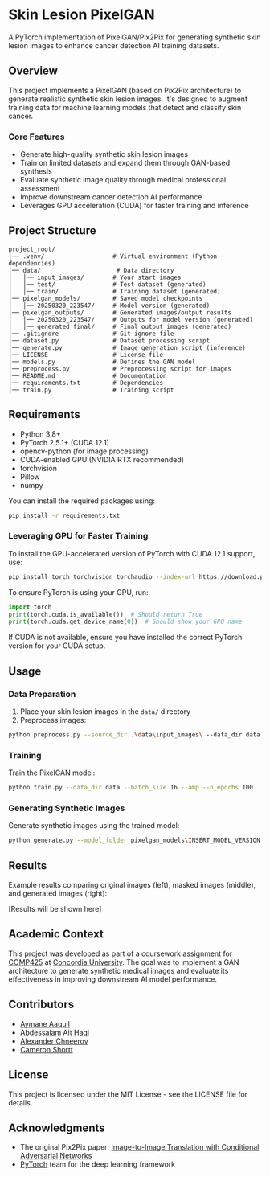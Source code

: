 # Skin Lesion PixelGAN

A PyTorch implementation of PixelGAN/Pix2Pix for generating synthetic skin lesion images to enhance cancer detection AI training datasets.

## Overview

This project implements a PixelGAN (based on Pix2Pix architecture) to generate realistic synthetic skin lesion images. It's designed to augment training data for machine learning models that detect and classify skin cancer.

### Core Features
- Generate high-quality synthetic skin lesion images
- Train on limited datasets and expand them through GAN-based synthesis
- Evaluate synthetic image quality through medical professional assessment
- Improve downstream cancer detection AI performance
- Leverages GPU acceleration (CUDA) for faster training and inference

## Project Structure

```
project_root/
│── .venv/                   # Virtual environment (Python dependencies)
│── data/                     # Data directory
│   │── input_images/        # Your start images
│   │── test/                # Test dataset (generated)
│   │── train/               # Training dataset (generated)
│── pixelgan_models/         # Saved model checkpoints
│   │── 20250320_223547/     # Model version (generated)
│── pixelgan_outputs/        # Generated images/output results
│   │── 20250320_223547/     # Outputs for model version (generated)
│   │── generated_final/     # Final output images (generated)
│── .gitignore               # Git ignore file
│── dataset.py               # Dataset processing script
│── generate.py              # Image generation script (inference)
│── LICENSE                  # License file
│── models.py                # Defines the GAN model
│── preprocess.py            # Preprocessing script for images
│── README.md                # Documentation
│── requirements.txt         # Dependencies
│── train.py                 # Training script
```

## Requirements

- Python 3.8+
- PyTorch 2.5.1+ (CUDA 12.1)
- opencv-python (for image processing)
- CUDA-enabled GPU (NVIDIA RTX recommended)
- torchvision
- Pillow
- numpy

You can install the required packages using:
```bash
pip install -r requirements.txt
```

### Leveraging GPU for Faster Training
To install the GPU-accelerated version of PyTorch with CUDA 12.1 support, use:

```bash
pip install torch torchvision torchaudio --index-url https://download.pytorch.org/whl/cu121
```

To ensure PyTorch is using your GPU, run:
```python
import torch
print(torch.cuda.is_available())  # Should return True
print(torch.cuda.get_device_name(0))  # Should show your GPU name
```
If CUDA is not available, ensure you have installed the correct PyTorch version for your CUDA setup.

## Usage

### Data Preparation

1. Place your skin lesion images in the `data/` directory
2. Preprocess images:
```bash
python preprocess.py --source_dir .\data\input_images\ --data_dir data
```

### Training

Train the PixelGAN model:
```bash
python train.py --data_dir data --batch_size 16 --amp --n_epochs 100
```

### Generating Synthetic Images

Generate synthetic images using the trained model:
```bash
python generate.py --model_folder pixelgan_models\INSERT_MODEL_VERSION --input_dir data/test --num_images 20 --output_dir pixelgan_outputs/generated_final
```

## Results

Example results comparing original images (left), masked images (middle), and generated images (right):

[Results will be shown here]

## Academic Context

This project was developed as part of a coursework assignment for [COMP425](https://www.concordia.ca/academics/undergraduate/calendar/current/section-71-gina-cody-school-of-engineering-and-computer-science/section-71-70-department-of-computer-science-and-software-engineering/section-71-70-10-computer-science-and-software-engineering-courses.html) at [Concordia University](https://www.concordia.ca/). The goal was to implement a GAN architecture to generate synthetic medical images and evaluate its effectiveness in improving downstream AI model performance.

## Contributors

- [Aymane Aaquil](https://github.com/aymaneaaquil)
- [Abdessalam Ait Haqi](https://github.com/AbdessalamAithaqi)
- [Alexander Chneerov](https://github.com/achneerov)
- [Cameron Shortt](https://github.com/cameronsshortt)

## License

This project is licensed under the MIT License - see the LICENSE file for details.

## Acknowledgments

- The original Pix2Pix paper: [Image-to-Image Translation with Conditional Adversarial Networks](https://arxiv.org/abs/1611.07004)
- [PyTorch](https://pytorch.org/) team for the deep learning framework
